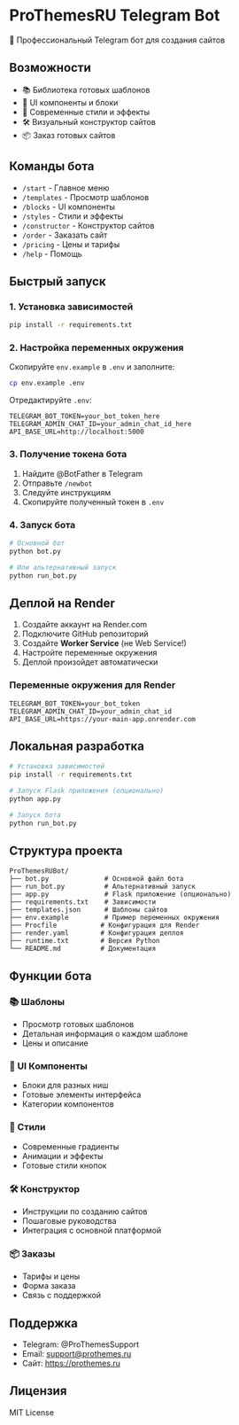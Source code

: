 # ProThemesRU Telegram Bot

🚀 Профессиональный Telegram бот для создания сайтов

## Возможности

* 📚 Библиотека готовых шаблонов
* 🧱 UI компоненты и блоки
* 🎨 Современные стили и эффекты
* 🛠️ Визуальный конструктор сайтов
* 📦 Заказ готовых сайтов

## Команды бота

* `/start` - Главное меню
* `/templates` - Просмотр шаблонов
* `/blocks` - UI компоненты
* `/styles` - Стили и эффекты
* `/constructor` - Конструктор сайтов
* `/order` - Заказать сайт
* `/pricing` - Цены и тарифы
* `/help` - Помощь

## Быстрый запуск

### 1. Установка зависимостей

```bash
pip install -r requirements.txt
```

### 2. Настройка переменных окружения

Скопируйте `env.example` в `.env` и заполните:

```bash
cp env.example .env
```

Отредактируйте `.env`:

```env
TELEGRAM_BOT_TOKEN=your_bot_token_here
TELEGRAM_ADMIN_CHAT_ID=your_admin_chat_id_here
API_BASE_URL=http://localhost:5000
```

### 3. Получение токена бота

1. Найдите @BotFather в Telegram
2. Отправьте `/newbot`
3. Следуйте инструкциям
4. Скопируйте полученный токен в `.env`

### 4. Запуск бота

```bash
# Основной бот
python bot.py

# Или альтернативный запуск
python run_bot.py
```

## Деплой на Render

1. Создайте аккаунт на Render.com
2. Подключите GitHub репозиторий
3. Создайте **Worker Service** (не Web Service!)
4. Настройте переменные окружения
5. Деплой произойдет автоматически

### Переменные окружения для Render

```
TELEGRAM_BOT_TOKEN=your_bot_token
TELEGRAM_ADMIN_CHAT_ID=your_admin_chat_id
API_BASE_URL=https://your-main-app.onrender.com
```

## Локальная разработка

```bash
# Установка зависимостей
pip install -r requirements.txt

# Запуск Flask приложения (опционально)
python app.py

# Запуск бота
python run_bot.py
```

## Структура проекта

```
ProThemesRUBot/
├── bot.py              # Основной файл бота
├── run_bot.py          # Альтернативный запуск
├── app.py              # Flask приложение (опционально)
├── requirements.txt    # Зависимости
├── templates.json      # Шаблоны сайтов
├── env.example         # Пример переменных окружения
├── Procfile           # Конфигурация для Render
├── render.yaml        # Конфигурация деплоя
├── runtime.txt        # Версия Python
└── README.md          # Документация
```

## Функции бота

### 📚 Шаблоны
- Просмотр готовых шаблонов
- Детальная информация о каждом шаблоне
- Цены и описание

### 🧱 UI Компоненты
- Блоки для разных ниш
- Готовые элементы интерфейса
- Категории компонентов

### 🎨 Стили
- Современные градиенты
- Анимации и эффекты
- Готовые стили кнопок

### 🛠️ Конструктор
- Инструкции по созданию сайтов
- Пошаговые руководства
- Интеграция с основной платформой

### 📦 Заказы
- Тарифы и цены
- Форма заказа
- Связь с поддержкой

## Поддержка

* Telegram: @ProThemesSupport
* Email: support@prothemes.ru
* Сайт: https://prothemes.ru

## Лицензия

MIT License 